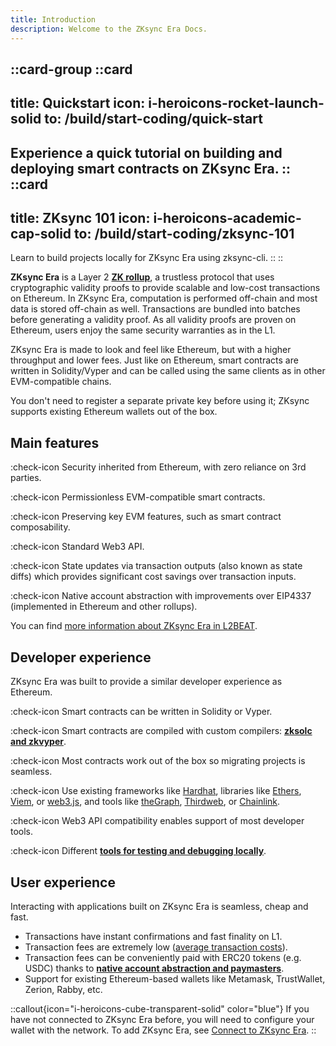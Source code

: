 ```yaml
---
title: Introduction
description: Welcome to the ZKsync Era Docs.
---
```


::card-group
  ::card
  ---
  title: Quickstart
  icon: i-heroicons-rocket-launch-solid
  to: /build/start-coding/quick-start
  ---
  Experience a quick tutorial on building and deploying smart contracts on ZKsync Era.
  ::
  ::card
  ---
  title: ZKsync 101
  icon: i-heroicons-academic-cap-solid
  to: /build/start-coding/zksync-101
  ---
  Learn to build projects locally for ZKsync Era using zksync-cli.
  ::
::

**ZKsync Era** is a Layer 2
**[ZK rollup](/build/resources/glossary#zk-rollup)**, a trustless protocol that
uses cryptographic validity proofs to provide scalable and low-cost transactions on Ethereum.
In ZKsync Era, computation is performed off-chain and most data is stored off-chain as well.
Transactions are bundled into batches before generating a validity proof.
As all validity proofs are proven on Ethereum, users enjoy the same security
warranties as in the L1.

ZKsync Era is made to look and feel like Ethereum, but with a higher throughput and lower fees.
Just like on Ethereum, smart contracts are written in Solidity/Vyper and can be called using the same clients as in
other EVM-compatible chains.

You don't need to register a separate private key before using it;
ZKsync supports existing Ethereum wallets out of the box.

## Main features
:check-icon Security inherited from Ethereum, with zero reliance on 3rd parties.

:check-icon Permissionless EVM-compatible smart contracts.

:check-icon Preserving key EVM features, such as smart contract composability.

:check-icon Standard Web3 API.

:check-icon State updates via transaction outputs (also known as state diffs) which provides significant cost savings
over transaction inputs.

:check-icon Native account abstraction with improvements over EIP4337 (implemented in Ethereum and other rollups).

You can find [more information about ZKsync Era in L2BEAT](https://l2beat.com/scaling/projects/zksync-era#stage).

## Developer experience

ZKsync Era was built to provide a similar developer experience as Ethereum.

:check-icon Smart contracts can be written in Solidity or Vyper.

:check-icon Smart contracts are compiled with custom compilers: **[zksolc and
zkvyper](/zk-stack/components/compiler/toolchain)**.

:check-icon Most contracts work out of the box so migrating projects is seamless.

:check-icon Use existing frameworks
like [Hardhat](/build/tooling/hardhat/getting-started), libraries like
[Ethers](https://docs.ethers.org/v6/), [Viem](https://viem.sh/zksync), or
[web3.js](https://docs.web3js.org/), and tools like [theGraph](https://thegraph.com/),
[Thirdweb](https://thirdweb.com/zksync), or
[Chainlink](https://docs.chain.link/data-feeds/price-feeds/addresses?network=zksync&page=1).

:check-icon Web3 API compatibility enables support of most developer tools.

:check-icon Different **[tools for testing and debugging
locally](/build/test-and-debug/)**.

## User experience

Interacting with applications built on ZKsync Era is seamless, cheap and fast.

- Transactions have instant confirmations and fast finality on L1.
- Transaction fees are extremely low ([average transaction costs](https://www.growthepie.xyz/fundamentals/transaction-costs)).
- Transaction fees can be conveniently paid with ERC20 tokens (e.g. USDC) thanks to
  **[native account abstraction and paymasters](/build/developer-reference/account-abstraction)**.
- Support for existing Ethereum-based wallets like Metamask, TrustWallet, Zerion, Rabby, etc.

::callout{icon="i-heroicons-cube-transparent-solid" color="blue"}
If you have not connected to ZKsync Era before, you will need to
configure your wallet with the network. To add ZKsync Era, see [Connect to ZKsync Era](/build/connect-to-zksync).
::
